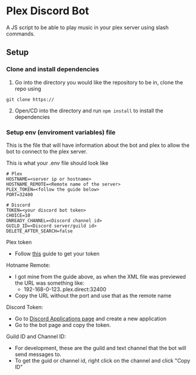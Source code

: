 # Plex Discord Bot

A JS script to be able to play music in your plex server using slash commands.

## Setup

### Clone and install dependencies

1. Go into the directory you would like the repository to be in, clone the repo using

```
git clone https://
```

2. Open/CD into the directory and run `npm install` to install the dependencies

### Setup env (enviroment variables) file

This is the file that will have information about the bot and plex to allow the bot to connect to the plex server.

This is what your .env file should look like

```
# Plex
HOSTNAME=<server ip or hostname>
HOSTNAME_REMOTE=<Remote name of the server>
PLEX_TOKEN=<follow the guide below>
PORT=32400

# Discord
TOKEN=<your discord bot token>
CHOICE=10
ONREADY_CHANNEL=<Discord channel id>
GUILD_ID=<Discord server/guild id>
DELETE_AFTER_SEARCH=false

```


Plex token
- Follow [this](https://support.plex.tv/articles/204059436-finding-an-authentication-token-x-plex-token/) guide to get your token

Hotname Remote:
- I got mine from the guide above, as when the XML file was previewed the URL was something like:
  - 192-168-0-123.<a random string>.plex.direct:32400
- Copy the URL without the port and use that as the remote name

Discord Token:
- Go to [Discord Applications page](https://discord.com/developers/applications) and create a new application
- Go to the bot page and copy the token.

Guild ID and Channel ID:
- For development, these are the guild and text channel that the bot will send messages to.
- To get the guid or channel id, right click on the channel and click "Copy ID"